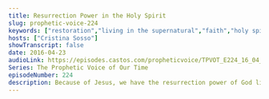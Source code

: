 ```yaml
---
title: Resurrection Power in the Holy Spirit
slug: prophetic-voice-224
keywords: ["restoration","living in the supernatural","faith","holy spirit","victory"]
hosts: ["Cristina Sosso"]
showTranscript: false
date: 2016-04-23
audioLink: https://episodes.castos.com/propheticvoice/TPVOT_E224_16_04_23-24_Resurrection_Power_in_the_Holy_Spirit.mp3
Series: The Prophetic Voice of Our Time
episodeNumber: 224
description: Because of Jesus, we have the resurrection power of God living inside of us!
---
```

